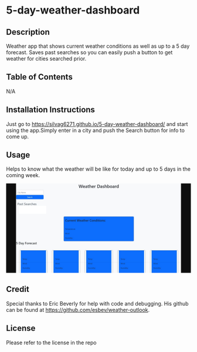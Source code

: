 # 5-day-weather-dashboard

## Description
Weather app that shows current weather conditions as well as up to a 5 day forecast. Saves past searches so you can easily push a button to get weather for cities searched prior.
## Table of Contents

N/A

## Installation Instructions

Just go to https://silvag6271.github.io/5-day-weather-dashboard/ and start using the app.Simply enter in a city and push the Search button for info to come up. 

## Usage
Helps to know what the weather will be like for today and up to 5 days in the coming week.

![Photo of portfolio page for Aaron Garcia](https://github.com/SilvAG6271/5-day-weather-dashboard/blob/main/assets/Weather%20Dashboard.jpeg)

## Credit

Special thanks to Eric Beverly for help with code and debugging. His github can be found at https://github.com/esbev/weather-outlook.

## License

Please refer to the license in the repo

